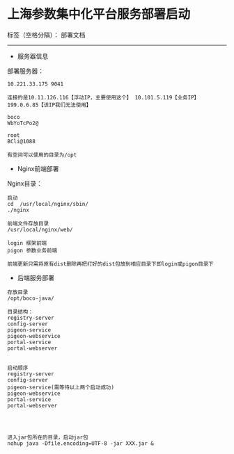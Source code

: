 # 上海参数集中化平台服务部署启动

标签（空格分隔）： 部署文档

---
- 服务器信息

部署服务器：
```
10.221.33.175 9041

连接的是10.11.126.116【浮动IP，主要使用这个】 10.101.5.119【业务IP】 199.0.6.85【该IP我们无法使用】

boco
WbYoTcPo2@

root
BCli@1088

有空间可以使用的目录为/opt
```

- Nginx前端部署

Nginx目录：
```
启动
cd  /usr/local/nginx/sbin/
./nginx

前端文件存放目录
/usr/local/nginx/web/

login 框架前端
pigon 参数业务前端
```
`前端更新只需将原有dist删除再把打好的dist包放到相应目录下即login或pigon目录下`

- 后端服务部署
```
存放目录
/opt/boco-java/

目录结构：
registry-server
config-server
pigeon-service
pigeon-webservice
portal-service
portal-webserver


启动顺序
registry-server
config-server
pigeon-service(需等待以上两个启动成功)
pigeon-webservice
portal-service
portal-webserver




进入jar包所在的目录，启动jar包
nohup java -Dfile.encoding=UTF-8 -jar XXX.jar &
```
